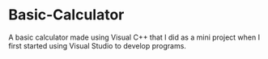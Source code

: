 # Basic-Calculator

A basic calculator made using Visual C++ that I did as a mini project when I first started using Visual Studio to develop programs.
